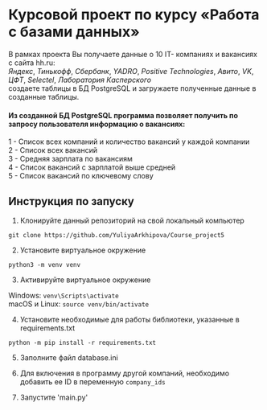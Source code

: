 # Курсовой проект по курсу «Работа с базами данных»

В рамках проекта Вы получаете данные о 10 IT- компаниях и вакансиях с сайта hh.ru:   
_Яндекс_, _Тинькофф_, _Сбербанк_, _YADRO_, _Positive Technologies_,
_Авито_, _VK_, _ЦФТ_, _Selectel_, _Лаборатория Касперского_   
создаете таблицы в БД PostgreSQL и загружаете полученные данные в созданные таблицы.

#### Из созданной БД PostgreSQL программа позволяет получить по запросу пользователя информацию о вакансиях:
 1 - Список всех компаний и количество вакансий у каждой компании   
 2 - Список всех вакансий   
 3 - Средняя зарплата по вакансиям   
 4 - Список вакансий с зарплатой выше средней   
 5 - Список вакансий по ключевому слову   
                                
## Инструкция по запуску
1. Клонируйте данный репозиторий на свой локальный компьютер

`git clone https://github.com/YuliyaArkhipova/Course_project5`  

2. Установите виртуальное окружение

`python3 -m venv venv`

3. Активируйте виртуальное окружение
   
Windows: `venv\Scripts\activate`  
macOS и Linux: `source venv/bin/activate` 

4. Установите необходимые для работы библиотеки, указанные в requirements.txt
   
`python -m pip install -r requirements.txt`  

5. Заполните файл database.ini
   
6. Для включения в программу другой компаний, необходимо добавить ее ID в переменную `company_ids`

7. Запустите 'main.py'



